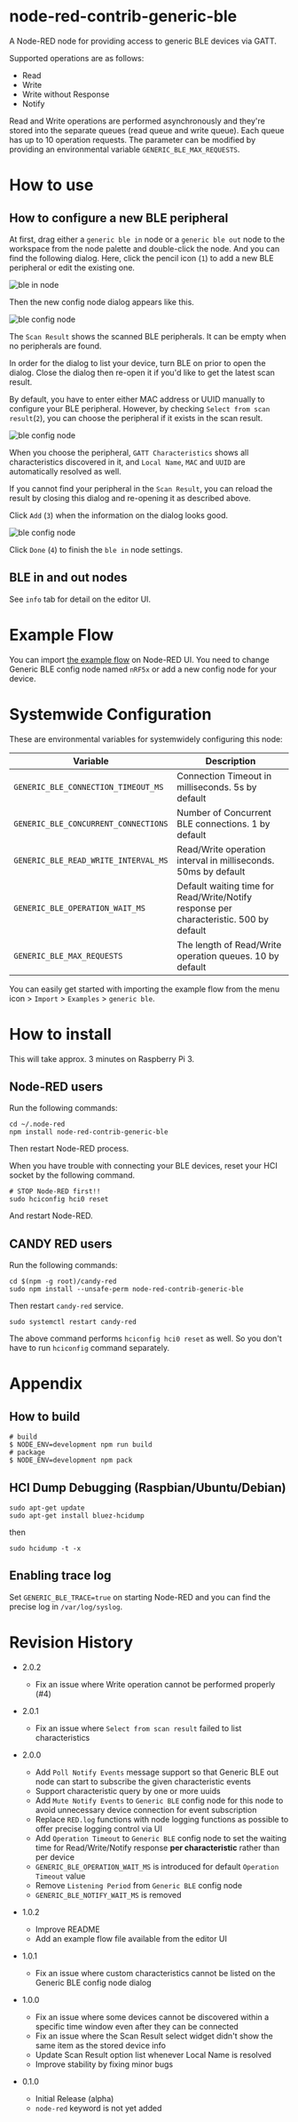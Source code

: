 node-red-contrib-generic-ble
===

A Node-RED node for providing access to generic BLE devices via GATT.

Supported operations are as follows:

- Read
- Write
- Write without Response
- Notify

Read and Write operations are performed asynchronously and they're stored into the separate queues (read queue and write queue). Each queue has up to 10 operation requests. The parameter can be modified by providing an environmental variable `GENERIC_BLE_MAX_REQUESTS`.

# How to use

## How to configure a new BLE peripheral

At first, drag either a `generic ble in` node or a `generic ble out` node to the workspace from the node palette and double-click the node. And you can find the following dialog. Here, click the pencil icon (`1`) to add a new BLE peripheral or edit the existing one.

![ble in node](images/ble1.png)

Then the new config node dialog appears like this.

![ble config node](images/ble2.png)

The `Scan Result` shows the scanned BLE peripherals. It can be empty when no peripherals are found.

In order for the dialog to list your device, turn BLE on prior to open the dialog. Close the dialog then re-open it if you'd like to get the latest scan result.

By default, you have to enter either MAC address or UUID manually to configure your BLE peripheral. However, by checking `Select from scan result`(`2`), you can choose the peripheral if it exists in the scan result.

![ble config node](images/ble3.png)

When you choose the peripheral, `GATT Characteristics` shows all characteristics discovered in it, and `Local Name`, `MAC` and `UUID` are automatically resolved as well.

If you cannot find your peripheral in the `Scan Result`, you can reload the result by closing this dialog and re-opening it as described above.

Click `Add` (`3`) when the information on the dialog looks good.

![ble config node](images/ble4.png)

Click `Done` (`4`) to finish the `ble in` node settings.

## BLE in and out nodes

See `info` tab for detail on the editor UI.

# Example Flow

You can import [the example flow](examples/01.read-write.json) on Node-RED UI. You need to change Generic BLE config node named `nRF5x` or add a new config node for your device.

# Systemwide Configuration

These are environmental variables for systemwidely configuring this node:

| Variable | Description |
|----------|-------------|
| `GENERIC_BLE_CONNECTION_TIMEOUT_MS`  | Connection Timeout in milliseconds. 5s by default |
| `GENERIC_BLE_CONCURRENT_CONNECTIONS` | Number of Concurrent BLE connections. 1 by default |
| `GENERIC_BLE_READ_WRITE_INTERVAL_MS` | Read/Write operation interval in milliseconds. 50ms by default |
| `GENERIC_BLE_OPERATION_WAIT_MS`      | Default waiting time for Read/Write/Notify response per characteristic. 500 by default |
| `GENERIC_BLE_MAX_REQUESTS`           | The length of Read/Write operation queues. 10 by default |

You can easily get started with importing the example flow from the menu icon > `Import` > `Examples` > `generic ble`.

# How to install

This will take approx. 3 minutes on Raspberry Pi 3.

## Node-RED users

Run the following commands:
```
cd ~/.node-red
npm install node-red-contrib-generic-ble
```

Then restart Node-RED process.

When you have trouble with connecting your BLE devices, reset your HCI socket by the following command.

```
# STOP Node-RED first!!
sudo hciconfig hci0 reset
```
And restart Node-RED.

## CANDY RED users

Run the following commands:
```
cd $(npm -g root)/candy-red
sudo npm install --unsafe-perm node-red-contrib-generic-ble
```

Then restart `candy-red` service.

```
sudo systemctl restart candy-red
```
The above command performs `hciconfig hci0 reset` as well. So you don't have to run `hciconfig` command separately.

# Appendix

## How to build

```
# build
$ NODE_ENV=development npm run build
# package
$ NODE_ENV=development npm pack
```

## HCI Dump Debugging (Raspbian/Ubuntu/Debian)

```
sudo apt-get update
sudo apt-get install bluez-hcidump
```

then

```
sudo hcidump -t -x
```

## Enabling trace log

Set `GENERIC_BLE_TRACE=true` on starting Node-RED and you can find the precise log in `/var/log/syslog`.

# Revision History

* 2.0.2
  - Fix an issue where Write operation cannot be performed properly (#4)

* 2.0.1
  - Fix an issue where `Select from scan result` failed to list characteristics

* 2.0.0
  - Add `Poll Notify Events` message support so that Generic BLE out node can start to subscribe the given characteristic events
  - Support characteristic query by one or more uuids
  - Add `Mute Notify Events` to `Generic BLE` config node for this node to avoid unnecessary device connection for event subscription
  - Replace `RED.log` functions with node logging functions as possible to offer precise logging control via UI
  - Add `Operation Timeout` to `Generic BLE` config node to set the waiting time for Read/Write/Notify response **per characteristic** rather than per device
  - `GENERIC_BLE_OPERATION_WAIT_MS` is introduced for default `Operation Timeout` value
  - Remove `Listening Period` from `Generic BLE` config node
  - `GENERIC_BLE_NOTIFY_WAIT_MS` is removed

* 1.0.2
  - Improve README
  - Add an example flow file available from the editor UI

* 1.0.1
  - Fix an issue where custom characteristics cannot be listed on the Generic BLE config node dialog

* 1.0.0
  - Fix an issue where some devices cannot be discovered within a specific time window even after they can be connected
  - Fix an issue where the Scan Result select widget didn't show the same item as the stored device info
  - Update Scan Result option list whenever Local Name is resolved
  - Improve stability by fixing minor bugs

* 0.1.0
  - Initial Release (alpha)
  - `node-red` keyword is not yet added
